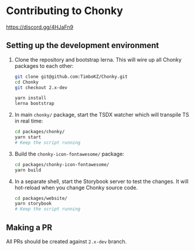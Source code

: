 # Contributing to Chonky

https://discord.gg/4HJaFn9

## Setting up the development environment

1. Clone the repository and bootstrap lerna. This will wire up all Chonky packages 
   to each other:
    ```bash
    git clone git@github.com:TimboKZ/Chonky.git
    cd Chonky
    git checkout 2.x-dev

    yarn install
    lerna bootstrap
    ```

2. In main `chonky/` package, start the TSDX watcher which will transpile TS in real time:
   ```bash
   cd packages/chonky/
   yarn start
   # Keep the script running
   ```

3. Build the `chonky-icon-fontawesome/` package:
   ```bash
   cd packages/chonky-icon-fontawesome/
   yarn build
   ```

4. In a separate shell, start the Storybook server to test the changes. It will
   hot-reload when you change Chonky source code.
   ```bash
   cd packages/website/
   yarn storybook
   # Keep the script running
   ```

## Making a PR

All PRs should be created against `2.x-dev` branch.
